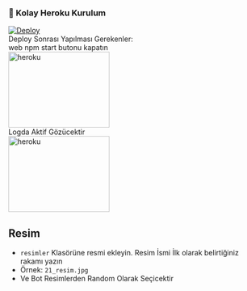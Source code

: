 

### 🔹 Kolay Heroku Kurulum
  
[![Deploy](https://www.herokucdn.com/deploy/button.svg)](https://heroku.com/deploy?template=https://github.com/sirincay/ramoben200)  
 Deploy Sonrası Yapılması Gerekenler:</i><br/>
      web npm start butonu kapatın</i><br/>
     <img src="img/heroku1.jpg" alt="heroku" width="200" height="150"><br/>
      Logda Aktif Gözücektir</i><br/>
     <img src="img/heroku3.jpg" alt="heroku" width="200" height="150"> <br/>


## Resim

- `resimler` Klasörüne resmi ekleyin. Resim İsmi İlk olarak belirtiğiniz rakamı yazın <br/>
- Örnek: `21_resim.jpg`
- Ve Bot Resimlerden Random Olarak Seçicektir

